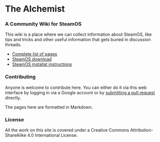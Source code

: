 # The Alchemist
### A Community Wiki for SteamOS

This wiki is a place where we can collect information about SteamOS, like tips and tricks and other useful information that gets buried in discussion threads. 

- [Complete list of pages](http://alchemistwiki.com/wiki)
- [SteamOS download](http://store.steampowered.com/steamos/download)
- [SteamOS installat instructions](http://store.steampowered.com/steamos/buildyourown)

### Contributing
Anyone is welcome to contribute here. You can either do it via this web interface by logging in via a Google account or by [submitting a pull request](https://github.com/castrojo/vaporforge) directly.

The pages here are formatted in Markdown.

### License

All the work on this site is covered under a Creative Commons Attribution-ShareAlike 4.0 International License.